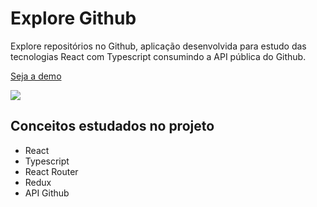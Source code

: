 # Explore Github

Explore repositórios no Github, aplicação desenvolvida para estudo das tecnologias React com Typescript consumindo a API pública do Github.

<a href="https://quizzical-wiles-7463d9.netlify.app/" target="__blank">Seja a demo</a>

![](./src/assets/preview.gif)

## Conceitos estudados no projeto

- React
- Typescript
- React Router
- Redux
- API Github
